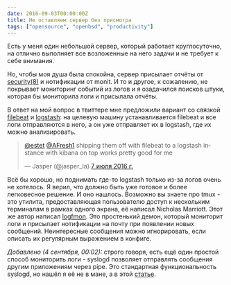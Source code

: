 ```yaml
---
date: 2016-09-03T00:00:00Z
title: Не оставляем сервер без присмотра
tags: ["opensource", "openbsd", "productivity"]
---
```


Есть у меня один небольшой сервер, который работает круглосуточно, на отлично
выполняет все возложенные на него задачи и не требует к себе внимания.

Но, чтобы моя душа была спокойна, сервер присылает отчёты от
[security(8)](http://man.openbsd.org/OpenBSD-current/man8/security.8) и
нотификации от monit. И то и другое, к сожалению, не покрывает мониторинг
событий из логов и я озадачился поисков штуки, которая бы мониторила логи и
присылала отчёты.

В ответ на мой вопрос в твиттере мне предложили вариант со связкой
[filebeat](https://www.elastic.co/products/beats/filebeat) и
[logstash](https://www.elastic.co/products/logstash): на целевую машину
устанавливается filebeat и все логи отправляются в него, а он уже отправляет их
в logstash, где их можно анализировать.

<blockquote class="twitter-tweet" data-lang="ru"><p lang="en" dir="ltr"><a
href="https://twitter.com/estet">@estet</a> <a
href="https://twitter.com/AFresh1">@AFresh1</a> shipping them off with filebeat
to a logstash instance with kibana on top works pretty good for me</p>&mdash;
Jasper (@jasper_la) <a
href="https://twitter.com/jasper_la/status/750923234720251904">7 июля 2016
г.</a></blockquote> <script async src="//platform.twitter.com/widgets.js"
charset="utf-8"></script>

Всё бы хорошо, но поднимать где-то logstash только из-за логов очень не
хотелось. Я верил, что должно быть уже готовое и более легковесное решение.  И
оно нашлось. Возможно вы знаете про tmux - это утилита, предоставляющая
пользователю доступ к нескольким терминалам в рамках одного экрана, её написал
Nicholas Marriott. Этот же автор написал [logfmon](https://github.com/nicm/logfmon).
Это простенький демон, который мониторит логи и присылает нотификации на почту
при появлении новых сообщений. Неинтересные сообщения можно игнорировать, если
описать их регулярным выражением в конфиге.

_Добавлено (4 сентября, 00:02):_ строго говоря, есть ещё один простой способ
мониторить логи - syslogd позволяет отправлять сообщения другим приложениям
через pipe. Это стандартная функциональность syslogd, но нашёл я её не в мане, а
в этой [статье](http://www.brettglass.com/logmonitors/paper.html).
